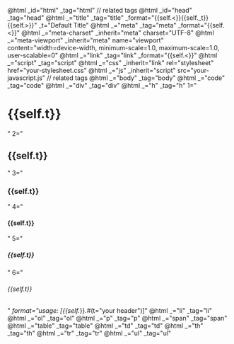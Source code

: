 @html _id="html" _tag="html"
// <head> related tags
@html _id="head" _tag="head"
@html _="title" _tag="title" _format="{{self.<}}{{self._t}}{{self.>}}" _t="Default Title"
@html _="meta" _tag="meta" _format="{{self.<}}"
@html _="meta-charset" _inherit="meta" charset="UTF-8"
@html _="meta-viewport" _inherit="meta" name="viewport" content="width=device-width, minimum-scale=1.0, maximum-scale=1.0, user-scalable=0"
@html _="link" _tag="link" _format="{{self.<}}"
@html _="script" _tag="script"
@html _="css" _inherit="link" rel="stylesheet" href="your-stylesheet.css"
@html _="js" _inherit="script" src="your-javascript.js"
// <body> related tags
@html _="body" _tag="body"
@html _="code" _tag="code"
@html _="div" _tag="div"
@html _="h" _tag="h" 1="<h1>{{self.t}}</h1>" 2="<h2>{{self.t}}</h2>" 3="<h3>{{self.t}}</h3>" 4="<h4>{{self.t}}</h4>" 5="<h5>{{self.t}}</h5>" 6="<h6>{{self.t}}</h6>" _format="usage: [{{self._}}.#(t=\"your header\")]"
@html _="li" _tag="li"
@html _="ol" _tag="ol"
@html _="p" _tag="p"
@html _="span" _tag="span"
@html _="table" _tag="table"
@html _="td" _tag="td"
@html _="th" _tag="th"
@html _="tr" _tag="tr"
@html _="ul" _tag="ul"
